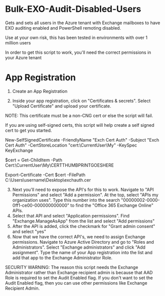 # Bulk-EXO-Audit-Disabled-Users
Gets and sets all users in the Azure tenant with Exchange mailboxes to have EXO auditing enabled and PowerShell remoting disabled.

Use at your own risk, this has been tested in environments with over 1 million users

In order to get this script to work, you'll need the correct permissions in your Azure tenant

# App Registration

1) Create an App Registration

2) Inside your app registration, click on "Certificates & secrets". Select "Upload Certificate" and upload your certificate.

NOTE: This certificate must be a non-CNG cert or else the script will fail.

If you are using self-signed certs, this script will help create a self signed cert to get you started.

New-SelfSignedCertificate -FriendlyName "Exch Cert Auth" -Subject "Exch Cert Auth" -CertStoreLocation "cert:\CurrentUser\My" -KeySpec KeyExchange

$cert = Get-ChildItem -Path Cert:\CurrentUser\My\CERTTHUMBPRINTGOESHERE

Export-Certificate -Cert $cert -FilePath C:\Users\username\Desktop\exchauth.cer

3) Next you'll need to expose the API's for this to work. Navigate to "API Permissions" and select "Add a permission". At the top, select "APIs my organization uses".
Type this number into the search "00000002-0000-0ff1-ce00-000000000000" to find the "Office 365 Exchange Online" APIs.
4) Select that API and select "Application permissions". Find "Exchange.ManageAsApp" from the list and select "Add permissions"
5) After the API is added, click the checkmark for "Grant admin consent" and select "yes"
6) Now that we have the correct API's, we need to assign Exchange permissions. Navigate to Azure Active Directory and go to "Roles and Administrators". Select "Exchange administrators" and click "Add assignment". Type the name of your App registration into the list and add that app to the Exchange Administrator Role.

SECURITY WARNING:
The reason this script needs the Exchange Administrator rather than Exchange recipient admin is because that AAD Role is required to set the Audit Enabled flag. If you don't want to set the Audit Enabled flag, then you can use other permissions like Exchange Recipient Admin.


